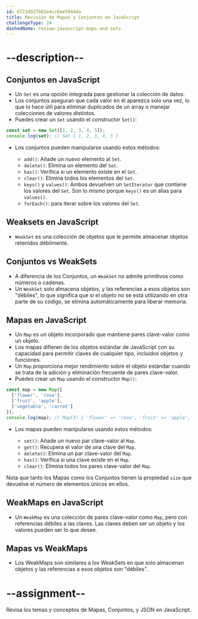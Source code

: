 ```yaml
---
id: 6723d027b02e4cc6ee5944da
title: Revisión de Mapas y Conjuntos en JavaScript
challengeType: 24
dashedName: review-javascript-maps-and-sets
---
```


# --description--

## Conjuntos en JavaScript

- Un `Set` es una opción integrada para gestionar la colección de datos.
- Los conjuntos aseguran que cada valor en él aparezca solo una vez, lo que lo hace útil para eliminar duplicados de un array o manejar colecciones de valores distintos.
- Puedes crear un `Set` usando el constructor `Set()`:

```js
const set = new Set([1, 2, 3, 4, 5]);
console.log(set); // Set { 1, 2, 3, 4, 5 }
```

- Los conjuntos pueden manipularse usando estos métodos:

  - `add()`: Añade un nuevo elemento al `Set`.
  - `delete()`: Elimina un elemento del `Set`.
  - `has()`: Verifica si un elemento existe en el `Set`.
  - `clear()`: Elimina todos los elementos del `Set`.
  - `keys()` y `values()`: Ambos devuelven un `SetIterator` que contiene los valores del `Set`. Son lo mismo porque `keys()` es un alias para `values()`.
  - `forEach()`: para iterar sobre los valores del `Set`.

## Weaksets en JavaScript

- `WeakSet` es una colección de objetos que le permite almacenar objetos retenidos débilmente.

## Conjuntos vs WeakSets

- A diferencia de los Conjuntos, un `WeakSet` no admite primitivos como números o cadenas.
- Un `WeakSet` solo almacena objetos, y las referencias a esos objetos son "débiles", lo que significa que si el objeto no se está utilizando en otra parte de su código, se elimina automáticamente para liberar memoria.

## Mapas en JavaScript

- Un `Map` es un objeto incorporado que mantiene pares clave-valor como un objeto.
- Los mapas difieren de los objetos estándar de JavaScript con su capacidad para permitir claves de cualquier tipo, incluidos objetos y funciones.
- Un `Map` proporciona mejor rendimiento sobre el objeto estándar cuando se trata de la adición y eliminación frecuente de pares clave-valor.
- Puedes crear un `Map` usando el constructor `Map()`:

```js
const map = new Map([
  ['flower', 'rose'],
  ['fruit', 'apple'],
  ['vegetable', 'carrot']
]);
console.log(map); // Map(3) { 'flower' => 'rose', 'fruit' => 'apple', 'vegetable' => 'carrot' }
```

- Los mapas pueden manipularse usando estos métodos:

  - `set()`: Añade un nuevo par clave-valor al `Map`.
  - `get()`: Recupera el valor de una clave del `Map`.
  - `delete()`: Elimina un par clave-valor del `Map`.
  - `has()`: Verifica si una clave existe en el `Map`.
  - `clear()`: Elimina todos los pares clave-valor del `Map`.

Nota que tanto los Mapas como los Conjuntos tienen la propiedad `size` que devuelve el número de elementos únicos en ellos.

## WeakMaps en JavaScript

- Un `WeakMap` es una colección de pares clave-valor como `Map`, pero con referencias débiles a las claves. Las claves deben ser un objeto y los valores pueden ser lo que desee.

## Mapas vs WeakMaps

- Los WeakMaps son similares a los WeakSets en que solo almacenan objetos y las referencias a esos objetos son "débiles".

# --assignment--

Revisa los temas y conceptos de Mapas, Conjuntos, y JSON en JavaScript.
